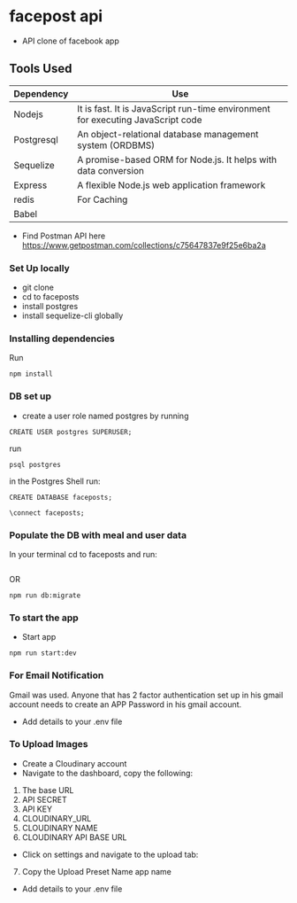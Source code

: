 # facepost api
* API clone of facebook app

## Tools Used
| **Dependency** | **Use** |
|----------|-------|
|Nodejs|It is fast. It is JavaScript run-time environment for executing JavaScript code|
|Postgresql| An object-relational database management system (ORDBMS)|
|Sequelize|A promise-based ORM for Node.js. It helps with data conversion|
|Express| A flexible Node.js web application framework|
|redis| For Caching|
|Babel||


* Find Postman API here https://www.getpostman.com/collections/c75647837e9f25e6ba2a

### Set Up locally
* git clone
* cd to faceposts
* install postgres
* install sequelize-cli globally

### Installing dependencies
Run
```
npm install
```

### DB set up
* create a user role named postgres by running
```
CREATE USER postgres SUPERUSER;
```

run
```
psql postgres
```

in the Postgres Shell run:
```
CREATE DATABASE faceposts;
```
```
\connect faceposts;
```

### Populate the DB with meal and user data
In your terminal cd to faceposts and run:

```sequelize db:migrate
```

OR

```
npm run db:migrate
```


### To start the app
* Start app
```
npm run start:dev
```

### For Email Notification
Gmail was used. Anyone that has 2 factor authentication set up in his gmail account needs to create an APP Password in his gmail account. 

* Add details to your .env file

### To Upload Images
* Create a Cloudinary account
* Navigate to the dashboard, copy the following:
1. The base URL
2. API SECRET
3. API KEY
4. CLOUDINARY_URL
5. CLOUDINARY NAME
6. CLOUDINARY API BASE URL

* Click on settings and navigate to the upload tab: 
7. Copy the Upload Preset Name app name

* Add details to your .env file
